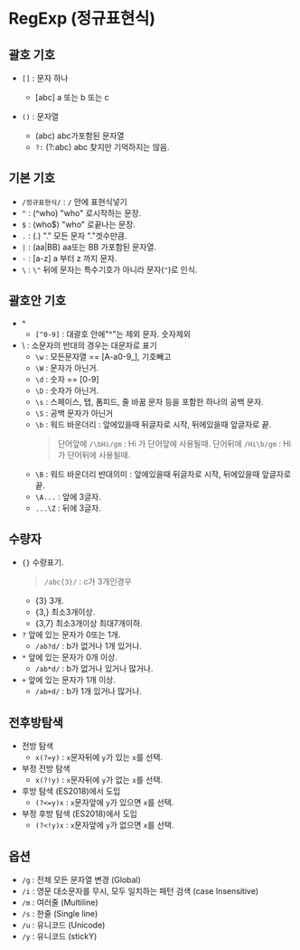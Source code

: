 # RegExp (정규표현식)


## 괄호 기호
- `[]` : 문자 하나 
  + [abc] a 또는 b 또는 c
 
- `()` : 문자열 
  + (abc) abc가포함된 문자열
  + `?:` (?:abc) abc 찾지만 기억하지는 않음.


## 기본 기호
- `/정규표현식/` : `/` 안에 표현식넣기
- `^` : (^who) "who" 로시작하는 문장.
- `$` : (who$) "who" 로끝나는 문장.
- `.` : (.) "." 모든 문자 "."겟수만큼.
- `|` : (aa|BB) aa또는 BB 가포함된 문자열.
- `-` : [a-z] a 부터 z 까지 문자.
- `\` : `\"` 뒤에 문자는 특수기호가 아니라 문자(`"`)로 인식.


## 괄호안 기호
- ^
  + `[^0-9]` : 대괄호 안에"^"는 제외 문자. 숫자제외
- \ : 소문자의 반대의 경우는 대문자로 표기
  + `\w` : 모든문자열  == [A-a0-9_], 기호빼고
  + `\W` : 문자가 아닌거. 
  + `\d` : 숫자 == [0-9]
  + `\D` : 숫자가 아닌거.
  + `\s` : 스페이스, 탭, 폼피드, 줄 바꿈 문자 등을 포함한 하나의 공백 문자.
  + `\S` : 공백 문자가 아닌거
  + `\b` : 워드 바운더리 : 앞에있을때 뒤글자로 시작, 뒤에있을때 앞글자로 끝.
    > 단어앞에 `/\bHi/gm` : Hi 가 단어앞에 사용될때.
    > 단어뒤에 `/Hi\b/gm` : Hi 가 단어뒤에 사용될때.
  + `\B` : 워드 바운더리 반대의미 : 앞에있을때 뒤글자로 시작, 뒤에있을때 앞글자로 끝.
  + `\A...` : 앞에 3글자.
  + `...\Z` : 뒤에 3글자.


## 수량자
- `{}` 수량표기.
  > `/abc{3}/` : c가 3개인경우
  + {3} 3개.
  + {3,}  최소3개이상.
  + {3,7} 최소3개이상 최대7개이하.
- `?` 앞에 있는 문자가 0또는 1개.
  + `/ab?d/` : b가 없거나 1개 있거나.
- `*` 앞에 있는 문자가 0개 이상.
  + `/ab*d/` : b가 없거나 있거나 많거나.
- `+` 앞에 있는 문자가 1개 이상.
  + `/ab+d/` : b가 1개 있거나 많거나.


## 전후방탐색
- 전방 탐색
  + `x(?=y)` : `x`문자뒤에 `y`가 있는 `x`를 선택.
- 부정 전방 탐색
  + `x(?!y)` : `x`문자뒤에 `y`가 없는 `x`를 선택.
- 후방 탐색 (ES2018)에서 도입
  + `(?<=y)x` : `x`문자앞에 `y`가 있으면 `x`를 선택.
- 부정 후방 탐색  (ES2018)에서 도입
  + `(?<!y)x` : `x`문자앞에 `y`가 없으면 `x`를 선택.


## 옵션
- `/g` : 전체 모든 문자열 변경 (Global)
- `/i` : 영문 대소문자를 무시, 모두 일치하는 패턴 검색 (case Insensitive)
- `/m` : 여러줄 (Multiline)
- `/s` : 한줄 (Single line)
- `/u` : 유니코드 (Unicode)
- `/y` : 유니코드 (stickY)
  